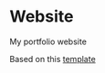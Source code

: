 # Website

My portfolio website

Based on this [template](https://github.com/michael-andreuzza/astro-build-minimal-blog-starter)
